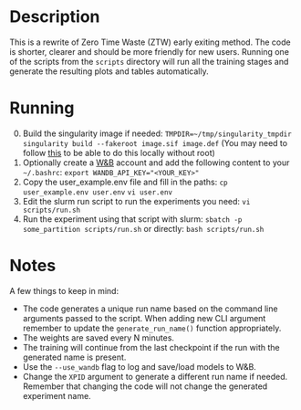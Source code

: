 # Description
This is a rewrite of Zero Time Waste (ZTW) early exiting method. The code is shorter, clearer
and should be more friendly for new users. Running one of the scripts from the `scripts` directory will
run all the training stages and generate the resulting plots and tables automatically.
  
# Running
0. Build the singularity image if needed:
`TMPDIR=~/tmp/singularity_tmpdir singularity build --fakeroot image.sif image.def`
(You may need to follow [this](https://sylabs.io/guides/3.5/admin-guide/user_namespace.html#fakeroot-feature) to be able to do this locally without root)
1. Optionally create a [W&B](https://wandb.ai/) account and add the following content to your `~/.bashrc`:
`export WANDB_API_KEY="<YOUR_KEY>"`
2. Copy the user_example.env file and fill in the paths:
`cp user_example.env user.env`
`vi user.env`
3. Edit the slurm run script to run the experiments you need:
`vi scripts/run.sh`
4. Run the experiment using that script with slurm:
`sbatch -p some_partition scripts/run.sh`
or directly:
`bash scripts/run.sh`

# Notes
A few things to keep in mind:
- The code generates a unique run name based on the command line arguments passed to the script. When adding new CLI argument remember to update the `generate_run_name()` function appropriately.
- The weights are saved every N minutes.
- The training will continue from the last checkpoint if the run with the generated name is present.
- Use the `--use_wandb` flag to log and save/load models to W&B.
- Change the `XPID` argument to generate a different run name if needed. Remember that changing the code will not change the generated experiment name.